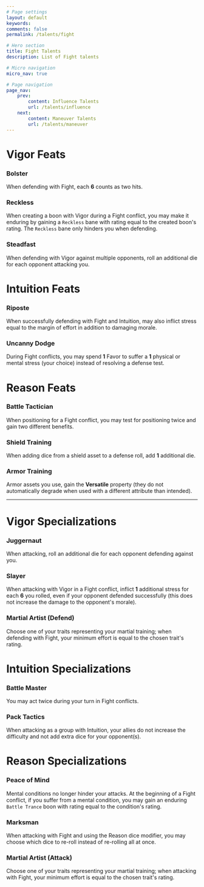 ```yaml
---
# Page settings
layout: default
keywords:
comments: false
permalink: /talents/fight

# Hero section
title: Fight Talents
description: List of Fight talents

# Micro navigation
micro_nav: true

# Page navigation
page_nav:
    prev:
        content: Influence Talents
        url: /talents/influence
    next:
        content: Maneuver Talents
        url: /talents/maneuver
---
```


# Vigor Feats

### Bolster

When defending with Fight, each **6** counts as two hits.

### Reckless

When creating a boon with Vigor during a Fight conflict, you may make it enduring by gaining a `Reckless` bane with rating equal to the created boon's rating. The `Reckless` bane only hinders you when defending.

### Steadfast

When defending with Vigor against multiple opponents, roll an additional die for each opponent attacking you.



# Intuition Feats

### Riposte

When successfully defending with Fight and Intuition, may also inflict stress equal to the margin of effort in addition to damaging morale.

### Uncanny Dodge

During Fight conflicts, you may spend **1** Favor to suffer a **1** physical or mental stress (your choice) instead of resolving a defense test.



# Reason Feats

### Battle Tactician

When positioning for a Fight conflict, you may test for positioning twice and gain two different benefits.

### Shield Training

When adding dice from a shield asset to a defense roll, add **1** additional die.

### Armor Training

Armor assets you use, gain the **Versatile** property (they do not automatically degrade when used with a different attribute than intended).


---


# Vigor Specializations

### Juggernaut

When attacking, roll an additional die for each opponent defending against you.

### Slayer

When attacking with Vigor in a Fight conflict, inflict **1** additional stress for each **6** you rolled, even if your opponent defended successfully (this does not increase the damage to the opponent's morale).

### Martial Artist (Defend)

Choose one of your traits representing your martial training; when defending with Fight, your minimum effort is equal to the chosen trait's rating.



# Intuition Specializations

### Battle Master

You may act twice during your turn in Fight conflicts.

### Pack Tactics

When attacking as a group with Intuition, your allies do not increase the difficulty and not add extra dice for your opponent(s).



# Reason Specializations

### Peace of Mind

Mental conditions no longer hinder your attacks. At the beginning of a Fight conflict, if you suffer from a mental condition, you may gain an enduring `Battle Trance` boon with rating equal to the condition's rating.

### Marksman

When attacking with Fight and using the Reason dice modifier, you may choose which dice to re-roll instead of re-rolling all at once.

### Martial Artist (Attack)

Choose one of your traits representing your martial training; when attacking with Fight, your minimum effort is equal to the chosen trait's rating.